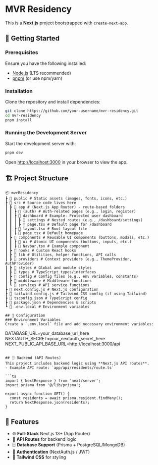 # MVR Residency

This is a **Next.js** project bootstrapped with [`create-next-app`](https://nextjs.org/docs/app/api-reference/cli/create-next-app).

## 🚀 Getting Started

### Prerequisites
Ensure you have the following installed:
- [Node.js](https://nodejs.org/) (LTS recommended)
- [pnpm](https://pnpm.io/installation) (or use npm/yarn)

### Installation
Clone the repository and install dependencies:

```sh
git clone https://github.com/your-username/mvr-residency.git
cd mvr-residency
pnpm install
```

### Running the Development Server
Start the development server with:

```sh
pnpm dev
```

Open [http://localhost:3000](http://localhost:3000) in your browser to view the app.

## 🏗 Project Structure
```
📦 mvrResidency
┣ 📂 public # Static assets (images, fonts, icons, etc.)
┣ 📂 src # Source code lives here
┃ ┣ 📂 app # (Next.js App Router) - route-based folders
┃ ┃ ┣ 📂 (auth) # Auth-related pages (e.g., login, register)
┃ ┃ ┣ 📂 dashboard # Example: Protected user dashboard
┃ ┃ ┃ ┣ 📂 settings # Nested routes (e.g., /dashboard/settings)
┃ ┃ ┃ ┣ 📜 page.tsx # Default page for /dashboard
┃ ┃ ┣ 📜 layout.tsx # Root layout file
┃ ┃ ┣ 📜 page.tsx # Default homepage
┃ ┣ 📂 components # Reusable UI components (buttons, modals, etc.)
┃ ┃ ┣ 📂 ui # Atomic UI components (buttons, inputs, etc.)
┃ ┃ ┣ 📜 Navbar.tsx # Example component
┃ ┣ 📂 hooks # Custom React hooks
┃ ┣ 📂 lib # Utilities, helper functions, API calls
┃ ┣ 📂 providers # Context providers (e.g., ThemeProvider, AuthProvider)
┃ ┣ 📂 styles # Global and module styles
┃ ┣ 📂 types # TypeScript types/interfaces
┃ ┣ 📂 config # Config files (e.g., env variables, constants)
┃ ┣ 📂 middleware # Middleware functions
┃ ┗ 📂 services # API service functions
┣ 📜 next.config.js # Next.js configuration
┣ 📜 tailwind.config.js # Tailwind CSS config (if using Tailwind)
┣ 📜 tsconfig.json # TypeScript config
┣ 📜 package.json # Dependencies & scripts
┗ 📜 .env.local # Environment variables

## 🔧 Configuration
### Environment Variables
Create a `.env.local` file and add necessary environment variables:
```
DATABASE_URL=your_database_url_here
NEXTAUTH_SECRET=your_nextauth_secret_here
NEXT_PUBLIC_API_BASE_URL=http://localhost:3000/api
```

## 🗄️ Backend (API Routes)
This project includes backend logic using **Next.js API routes**.
- Example API route: `app/api/residents/route.ts`

```ts
import { NextResponse } from 'next/server';
import prisma from '@/lib/prisma';

export async function GET() {
  const residents = await prisma.resident.findMany();
  return NextResponse.json(residents);
}
```

## 🏡 Features
- 🌐 **Full-Stack** Next.js 13+ (App Router)
- 🔄 **API Routes** for backend logic
- 🗄 **Database Support** (Prisma + PostgreSQL/MongoDB)
- 🔑 **Authentication** (NextAuth.js / JWT)
- 🎨 **Tailwind CSS** for styling
